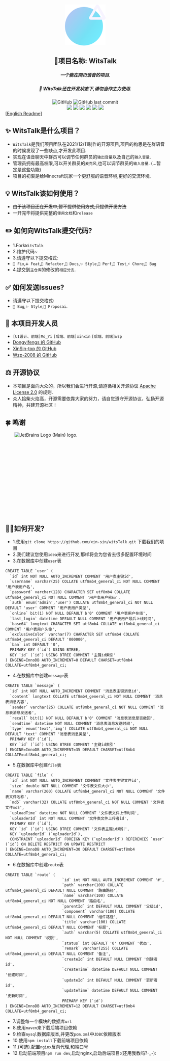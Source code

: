 <div align="center"><img alt="Logo" height="128" src="web/src/assets/logo.png" width="128"/></div>

<h2 align="center">🌟项目名称: WitsTalk</h2>
<h5 align="center">一个能在网页语音的项目.</h5>
<h5 align="center">🚧 WitsTalk还在开发状态下,请勿当作主力使用.</h5>

<div align="center">
    <img alt="GitHub" src="https://img.shields.io/github/license/xin-sin/WitsTalk?style=for-the-badge">
    <img alt="GitHub last commit" src="https://img.shields.io/github/last-commit/xin-sin/WitsTalk/Experimental-UI?style=for-the-badge">
</div>

<div align="center">
    <img src="https://img.shields.io/badge/Node-%3E%3Dv14.18.1-green">
    <img src="https://img.shields.io/badge/Vue-v3.0-blue">
    <img src="https://img.shields.io/badge/yarn-v1.22.19-yellow">
    <img src="https://img.shields.io/badge/Java-%3E%3Dv1.8-orange">
    <img src="https://img.shields.io/badge/SPRING%20BOOT-v2.7-green">
    <img src="https://img.shields.io/badge/Nety-v4.1.86.Final-lightgrey">
</div>

<div>
    <a href="./README.md">[English Readme]</a>
</div>

## ✨ WitsTalk是什么项目？
- `WitsTalk`是我们项目团队在2021/12/11制作的开源项目,项目的构思是在群语音的时候发现了一些缺点,才开发此项目.
- 实现在语音聊天中群员可以调节任何群员的`输出音量`以及自己的`输入音量`.
- 管理员拥有最高权限,可以开关群员的`麦克风`,也可以调节群员的`输入音量`. (...暂定是这些功能)
- 项目的初衷是给Minecraft玩家一个更舒服的语音环境,更好的交流环境.

## 💡️ WitsTalk该如何使用？
- ~~由于该项目还在开发中,暂不提供使用方式,只提供开发方法~~
- 一开完毕将提供完整的`使用文档`和`release`

## ✏️ 如何向WitsTalk提交代码?
- 1.Fork`WitsTalk`
- 2.维护代码~
- 3.请遵守以下提交格式:
- `🚧 Fix`,`➕ Feat`,`🔨 Refactor`,`📝 Docs`,`✨ Style`,`🍱 Perf`,`🔧 Test`,`⚡️ Chore`,`🐛 Bug`
- 4.提交到`主仓库`的修改的`相应分支`.

## ✅ 如何发送Issues?
- 请遵守以下提交格式:
- `🐛 Bug`,`✨ Style`,`🎨 Proposai`.

## 👥 本项目开发人员
- `[UI设计、前端]Mo_Yi`  `[后端、前端]xinxin`  `[后端、前端]wzp`
- [Dongyifengs 的 GitHub](https://github.com/Dongyifengs)
- [XinSin-top 的 GitHub](https://github.com/xin-sin)
- [Wzp-2008 的 GitHub](https://github.com/Wzp-2008)

## ⚖️ 开源协议
- 本项目是面向大众的，所以我们会进行开源,请遵循相关开源协议 [Apache License 2.0](https://github.com/XinSin-top/witsTalk/blob/main/LICENSE) 的规则.
- 众人拾柴火焰高，开源需要依靠大家的努力，请自觉遵守开源协议，弘扬开源精神，共建开源社区！

## 🍀 鸣谢
<div style="width: 256px;height: 256px;text-align: center">
<img src="https://resources.jetbrains.com/storage/products/company/brand/logos/jb_beam.png" alt="JetBrains Logo (Main) logo.">
</div>


## 🧑‍💻如何开发?
- 1.使用`git clone https://github.com/xin-sin/witsTalk.git` 下载我们的项目
- 2.我们建议您使用`idea`来进行开发,那样将会为您省去很多配置环境时间
- 3.在数据库中创建`user`表

``` mysql
CREATE TABLE `user` (
  `id` int NOT NULL AUTO_INCREMENT COMMENT '用户表主键id',
  `username` varchar(25) COLLATE utf8mb4_general_ci NOT NULL COMMENT '用户表用户名',
  `password` varchar(128) CHARACTER SET utf8mb4 COLLATE utf8mb4_general_ci NOT NULL COMMENT '用户表用户密码',
  `auth` enum('admin','user') COLLATE utf8mb4_general_ci NOT NULL DEFAULT 'user' COMMENT '用户表用户类型',
  `online` bit(1) NOT NULL DEFAULT b'0' COMMENT '用户表用户在线',
  `last_login` datetime DEFAULT NULL COMMENT '用户表用户最后上线时间',
  `base64` longtext CHARACTER SET utf8mb4 COLLATE utf8mb4_general_ci COMMENT '用户表用户头像',
  `exclusiveColor` varchar(7) CHARACTER SET utf8mb4 COLLATE utf8mb4_general_ci DEFAULT '000000',
  `ban` int DEFAULT '0',
  PRIMARY KEY (`id`) USING BTREE,
  KEY `id` (`id`) USING BTREE COMMENT '主键id索引'
) ENGINE=InnoDB AUTO_INCREMENT=8 DEFAULT CHARSET=utf8mb4 COLLATE=utf8mb4_general_ci;
```
- 4.在数据库中创建`message`表

``` mysql
CREATE TABLE `message` (
  `id` int NOT NULL AUTO_INCREMENT COMMENT '消息表主键消息id',
  `content` longtext COLLATE utf8mb4_general_ci NOT NULL COMMENT '消息表消息内容',
  `sender` varchar(25) COLLATE utf8mb4_general_ci NOT NULL COMMENT '消息表消息发送者',
  `recall` bit(1) NOT NULL DEFAULT b'0' COMMENT '消息表消息是否撤回',
  `sendtime` datetime NOT NULL COMMENT '消息表消息发送时间',
  `type` enum('text','img') COLLATE utf8mb4_general_ci NOT NULL DEFAULT 'text' COMMENT '消息表消息类型',
  PRIMARY KEY (`id`),
  KEY `id` (`id`) USING BTREE COMMENT '主键id索引'
) ENGINE=InnoDB AUTO_INCREMENT=35 DEFAULT CHARSET=utf8mb4 COLLATE=utf8mb4_general_ci;
```
- 5.在数据库中创建`file`表

``` mysql
CREATE TABLE `file` (
  `id` int NOT NULL AUTO_INCREMENT COMMENT '文件表主键文件id',
  `size` double NOT NULL COMMENT '文件表文件大小',
  `name` varchar(200) COLLATE utf8mb4_general_ci NOT NULL COMMENT '文件表文件名称',
  `md5` varchar(32) COLLATE utf8mb4_general_ci NOT NULL COMMENT '文件表文件md5',
  `uploadTime` datetime NOT NULL COMMENT '文件表文件上传时间',
  `uploaderId` int NOT NULL COMMENT '文件表文件上传者id',
  PRIMARY KEY (`id`),
  KEY `id` (`id`) USING BTREE COMMENT '文件表主键id索引',
  KEY `uploaderId` (`uploaderId`),
  CONSTRAINT `uploaderId` FOREIGN KEY (`uploaderId`) REFERENCES `user` (`id`) ON DELETE RESTRICT ON UPDATE RESTRICT
) ENGINE=InnoDB AUTO_INCREMENT=30 DEFAULT CHARSET=utf8mb4 COLLATE=utf8mb4_general_ci;
```

- 6.在数据库中创建`route`表

```mysql
CREATE TABLE `route` (
                         `id` int NOT NULL AUTO_INCREMENT COMMENT '#',
                         `path` varchar(100) COLLATE utf8mb4_general_ci DEFAULT NULL COMMENT '路由路径',
                         `name` varchar(100) COLLATE utf8mb4_general_ci NOT NULL COMMENT '路由名',
                         `parentId` int DEFAULT NULL COMMENT '父级id',
                         `component` varchar(100) COLLATE utf8mb4_general_ci DEFAULT NULL COMMENT '组件路径',
                         `title` varchar(100) COLLATE utf8mb4_general_ci DEFAULT NULL COMMENT '标题',
                         `auth` varchar(5) COLLATE utf8mb4_general_ci NOT NULL COMMENT '权限',
                         `status` int DEFAULT '0' COMMENT '状态',
                         `remark` varchar(255) COLLATE utf8mb4_general_ci DEFAULT NULL COMMENT '备注',
                         `createId` int DEFAULT NULL COMMENT '创建者id',
                         `createTime` datetime DEFAULT NULL COMMENT '创建时间',
                         `updateId` int DEFAULT NULL COMMENT '更新者id',
                         `updateTime` datetime DEFAULT NULL COMMENT '更新时间',
                         PRIMARY KEY (`id`)
) ENGINE=InnoDB AUTO_INCREMENT=12 DEFAULT CHARSET=utf8mb4 COLLATE=utf8mb4_general_ci;
```

- 7.调整每一个模块的数据库`url`
- 8.使用`maven`来下载后端项目依赖
- 9.检查`mysql`数据库版本,并更改`pom.xml`中`JDBC`依赖版本
- 10.使用`npm install`下载前端项目依赖
- 11.(可选).配置`nginx`反向代理,和端口号
- 12.启动前端项目`npm run dev`,启动nginx,启动后端项目:(还用我教吗?-_-):